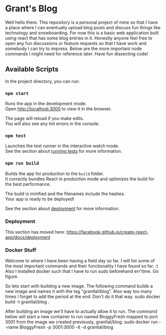 # Grant's Blog
Well hello there. This repository is a personal project of mine so that I have a place where I can eventually upload blog posts and discuss fun things like technology and 
snowboarding. For now this is a basic web application built using react that has some blog entries in it. Honestly anyone feel free to open any fun discussions or feature requests so that I have work and somebody I can try to impress. Below are the more important node commands I might need for reference later. Have fun dissecting code!
## Available Scripts

In the project directory, you can run:

### `npm start`

Runs the app in the development mode.<br />
Open [http://localhost:3000](http://localhost:3000) to view it in the browser.

The page will reload if you make edits.<br />
You will also see any lint errors in the console.

### `npm test`

Launches the test runner in the interactive watch mode.<br />
See the section about [running tests](https://facebook.github.io/create-react-app/docs/running-tests) for more information.

### `npm run build`

Builds the app for production to the `build` folder.<br />
It correctly bundles React in production mode and optimizes the build for the best performance.

The build is minified and the filenames include the hashes.<br />
Your app is ready to be deployed!

See the section about [deployment](https://facebook.github.io/create-react-app/docs/deployment) for more information.


### Deployment

This section has moved here: https://facebook.github.io/create-react-app/docs/deployment

### Docker Stuff

Welcome to where I have been having a field day so far. I will list some of the most important commands and their functionality I have found so far. :) Also I installed docker such that I have to run sudo beforehand err'time. Go figure. 

So lets start with building a new image. The following command builds a new image and names it with the tag "grantlal/blog". Also way too many times I forget to add the period at the end. Don't do it that way. 
sudo docker build -t grantlal/blog .

After building an image we'll have to actually allow it to run. The command below will start a new container to run named BloggyFresh mapped to port 3001 from the image we created previously, grantlal/blog.
sudo docker run --name BloggyFresh -p 3001:3000 -it -d grantlal/blog
